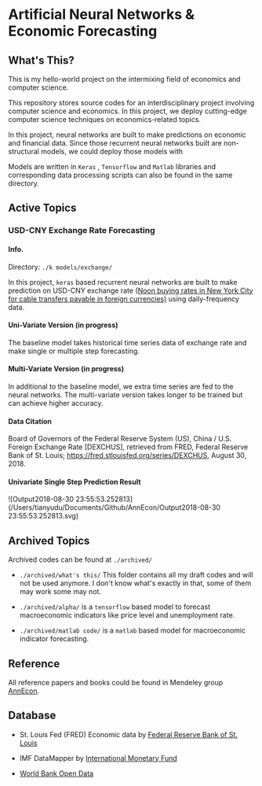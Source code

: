# Artificial Neural Networks & Economic Forecasting

## What's This?

This is my hello-world project on the intermixing field of economics and computer science.



This repository stores source codes for an interdisciplinary project involving computer science and economics. In this project, we deploy cutting-edge computer science techniques on economics-related topics. 



In this project, neural networks are built to make predictions on economic and financial data. Since those recurrent neural networks built are non-structural models, we could deploy those models with 



 Models are written in  `Keras` , `Tensorflow` and `Matlab`  libraries and corresponding data processing scripts can also be found in the same directory.



## Active Topics

### USD-CNY Exchange Rate Forecasting

#### Info.

Directory: `./k models/exchange/`

In this project,  `keras` based recurrent neural networks are built to make prediction on USD-CNY exchange rate (<u>Noon buying rates in New York City for cable transfers payable in foreign currencies)</u> using daily-frequency data. 

#### Uni-Variate Version (in progress)

The baseline model takes historical time series data of exchange rate and make single or multiple step forecasting.

#### Multi-Variate Version (in progress)

In additional to the baseline model, we extra time series are fed to the neural networks. The multi-variate version takes longer to be trained but can achieve higher accuracy.

#### Data Citation

Board of Governors of the Federal Reserve System (US), China / U.S. Foreign Exchange Rate [DEXCHUS], retrieved from FRED, Federal Reserve Bank of St. Louis; https://fred.stlouisfed.org/series/DEXCHUS, August 30, 2018.



#### Univariate Single Step Prediction Result

![Output2018-08-30 23:55:53.252813](/Users/tianyudu/Documents/Github/AnnEcon/Output2018-08-30 23:55:53.252813.svg)

## Archived Topics

Archived codes can be found at `./archived/`

* `./archived/what's this/`  This folder contains all my draft codes and will not be used anymore. I don't know what's exactly in that, some of them may work some may not.

* `./archived/alpha/`  is a `tensorflow` based model to forecast macroeconomic indicators like price level and unemployment rate.
* `./archived/matlab code/`  is a `matlab`  based model for macroeconomic indicator forecasting.

## Reference

All reference papers and books could be found in Mendeley group [AnnEcon](https://www.mendeley.com/community/annecon/). 

## Database

* St. Louis Fed (FRED) Economic data by [Federal Reserve Bank of St. Louis](https://fred.stlouisfed.org)

* IMF DataMapper by [International Monetary Fund](http://www.imf.org/external/datamapper/datasets)

* [World Bank Open Data](https://data.worldbank.org)




